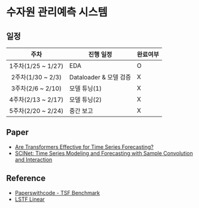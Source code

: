 # 수자원 관리예측 시스템

## 일정
|주차| 진행 일정 | 완료여부 |  
|:----:|-------|-------|
| 1주차(1/25 ~ 1/27) | EDA | O | 
| 2주차(1/30 ~ 2/3) | Dataloader & 모델 검증 | X |
| 3주차(2/6 ~ 2/10) | 모델 튜닝(1) | X |
| 4주차(2/13 ~ 2/17) | 모델 튜닝(2) | X |
| 5주차(2/20 ~ 2/24) | 중간 보고 | X |


## Paper
- [Are Transformers Effective for Time Series Forecasting?](https://arxiv.org/pdf/2205.13504.pdf)
- [SCINet: Time Series Modeling and Forecasting with Sample Convolution and Interaction](https://arxiv.org/pdf/2106.09305.pdf)

## Reference
- [Paperswithcode - TSF Benchmark](https://paperswithcode.com/sota/time-series-forecasting-on-etth1-24?p=informer-beyond-efficient-transformer-for)
- [LSTF Linear](https://github.com/cure-lab/LTSF-Linear)
